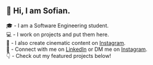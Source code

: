 ## 👋 Hi, I am Sofian.

🎓 - I am a Software Engineering student. <br/>
💻 - I work on projects and put them here. <br/>
🎥 - I also create cinematic content on [Instagram](https://www.instagram.com/alehyer/). <br/>
👥 - Connect with me on <a href="https://www.linkedin.com/in/syedsofianali/" target="_blank">LinkedIn</a> or DM me on [Instagram](https://www.instagram.com/alehyer/). <br/> 
👇 - Check out my featured projects below!
